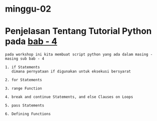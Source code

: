# minggu-02

# Penjelasan Tentang Tutorial Python pada [bab - 4](https://docs.python.org/3/tutorial/controlflow.html)

	pada workshop ini kita membuat script python yang ada dalam masing - masing sub bab - 4
	
	1. if Statements
	   dimana pernyataan if digunakan untuk eksekusi bersyarat
	   
	2. for Statements
	
	3. range Function
	
	4. break and continue Statements, and else Clauses on Loops
	
	5. pass Statements
	
	6. Defining Functions
